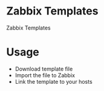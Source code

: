 # Zabbix Templates
Zabbix Templates

# Usage
- Download template file
- Import the file to Zabbix
- Link the template to your hosts
